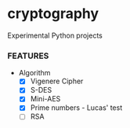 # cryptography
Experimental Python projects

### FEATURES

* Algorithm
  * [x] Vigenere Cipher
  * [x] S-DES
  * [x] Mini-AES
  * [x] Prime numbers - Lucas' test 
  * [ ] RSA 
